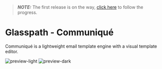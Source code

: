 > **_NOTE:_** The first release is on the way, [click here](https://github.com/orgs/glasspath/projects/2) to follow the progress.

# Glasspath - Communiqué

Communiqué is a lightweight email template engine with a visual template editor.

![preview-light](https://user-images.githubusercontent.com/16516303/210140893-526ceb59-445f-4dbe-950a-ff593cfc247b.png#gh-light-mode-only)
![preview-dark](https://user-images.githubusercontent.com/16516303/210140900-f8c1f4b6-0208-477f-981b-f1051333b9f2.png#gh-dark-mode-only)
